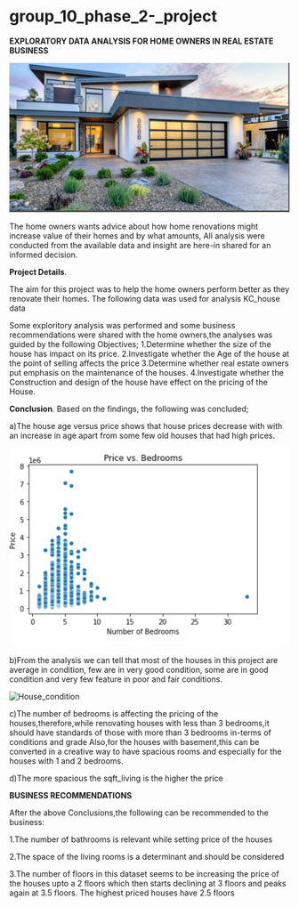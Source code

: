 # group_10_phase_2-_project
**EXPLORATORY DATA ANALYSIS FOR HOME OWNERS IN REAL ESTATE BUSINESS**



![House_picture](https://github.com/SellahNyarotso/group_10_phase_2-_project/blob/master/Capture%206.PNG)





The home owners wants advice about how home renovations might increase value of their homes and by what amounts,
All analysis were conducted from the available data and insight are here-in shared for an informed decision.

**Project Details**.

The aim for this project was to help the home owners perform better as they renovate their homes.
The following data was used for analysis
KC_house data

 Some exploritory analysis was performed and  some business recommendations were shared with the home owners,the analyses was guided by the following Objectives;
1.Determine whether the size of the house has impact on its price.
2.Investigate whether the Age of the house at the point of selling affects the price
3.Determine whether real estate owners put emphasis on the maintenance of the houses.
4.Investigate whether the Construction and design of the house have effect on the pricing of the House.

**Conclusion**.
Based on the findings, the following was concluded;

a)The house age versus price shows that house prices decrease with with an increase in age apart from some few old houses that had high prices.

![House_Age](https://github.com/SellahNyarotso/group_10_phase_2-_project/blob/master/Capture%204.PNG)


b)From the analysis we can tell that most of the houses in this project are average in condition, few are in very good condition, some are in good condition and very few feature in poor and fair conditions.

![House_condition]([tps:ht//github.com/SellahNyarotso/group_10_phase_2-_project/blob/master/Capture%203.PNG](https://github.com/SellahNyarotso/group_10_phase_2-_project/blob/master/image9.png))


c)The number of bedrooms is affecting the pricing of the houses,therefore,while renovating houses with less than 3 bedrooms,it should have standards of those with more than 3 bedrooms in-terms of conditions and grade
Also,for the houses with basement,this can be converted in a creative way to have spacious rooms and especially for the houses with 1 and 2 bedrooms.

d)The more spacious the sqft_living is the higher the price

**BUSINESS RECOMMENDATIONS**

After the above Conclusions,the following can be recommended to the business:

1.The number of bathrooms is relevant while setting price of the houses

2.The space of the living rooms is a determinant and should be considered

3.The number of floors in this dataset seems to be increasing the price of the houses upto a 2 floors which then starts declining at 3 floors and peaks again at 3.5 floors.
The highest priced houses have 2.5 floors
